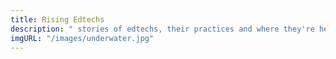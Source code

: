 ```yaml
---
title: Rising Edtechs 
description: " stories of edtechs, their practices and where they're headed "
imgURL: "/images/underwater.jpg"
---
```


